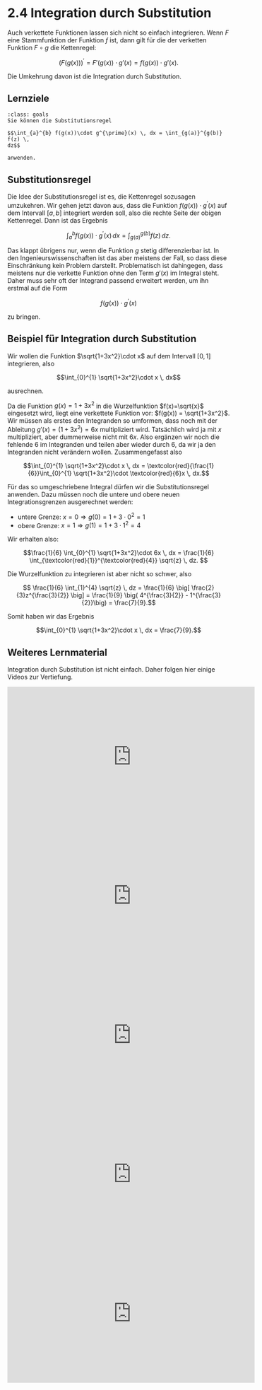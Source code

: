 # 2.4 Integration durch Substitution

Auch verkettete Funktionen lassen sich nicht so einfach integrieren. Wenn $F$
eine Stammfunktion der Funktion $f$ ist, dann gilt für die der verketten
Funktion $F\circ g$ die Kettenregel:

$$\big(F(g(x))\big)^{\prime} = F'(g(x)) \cdot g'(x) = f(g(x))\cdot g'(x).$$

Die Umkehrung davon ist die Integration durch Substitution.

## Lernziele

```{admonition} Lernziele
:class: goals
Sie können die Substitutionsregel

$$\int_{a}^{b} f(g(x))\cdot g^{\prime}(x) \, dx = \int_{g(a)}^{g(b)} f(z) \,
dz$$

anwenden.
```

## Substitutionsregel

Die Idee der Substitutionsregel ist es, die Kettenregel sozusagen umzukehren.
Wir gehen jetzt davon aus, dass die Funktion $f(g(x))\cdot g^{\prime}(x)$ auf
dem Intervall $[a,b]$ integriert werden soll, also die rechte Seite der obigen
Kettenregel. Dann ist das Ergebnis

$$\int_{a}^{b} f(g(x))\cdot g^{\prime}(x) \, dx = \int_{g(a)}^{g(b)} f(z) \,
dz.$$

Das klappt übrigens nur, wenn die Funktion $g$ stetig differenzierbar ist. In
den Ingenieurswissenschaften ist das aber meistens der Fall, so dass diese
Einschränkung kein Problem darstellt. Problematisch ist dahingegen, dass
meistens nur die verkette Funktion ohne den Term $g'(x)$ im Integral steht.
Daher muss sehr oft der Integrand passend erweitert werden, um ihn erstmal auf
die Form

$$f(g(x))\cdot g^{\prime}(x)$$

zu bringen.

## Beispiel für Integration durch Substitution

Wir wollen die Funktion $\sqrt{1+3x^2}\cdot x$ auf dem Intervall $[0,1]$
integrieren, also

$$\int_{0}^{1} \sqrt{1+3x^2}\cdot x \, dx$$

ausrechnen.

Da die Funktion $g(x)=1+3x^2$ in die Wurzelfunktion $f(x)=\sqrt{x}$ eingesetzt
wird, liegt eine verkettete Funktion vor: $f(g(x)) = \sqrt{1+3x^2}$. Wir müssen
als erstes den Integranden so umformen, dass noch mit der Ableitung
$g'(x)=\left(1+3x^2\right)=6x$ multipliziert wird. Tatsächlich wird ja mit $x$
multipliziert, aber dummerweise nicht mit $6x$. Also ergänzen wir noch die
fehlende $6$ im Integranden und teilen aber wieder durch $6$, da wir ja den
Integranden nicht verändern wollen. Zusammengefasst also

$$\int_{0}^{1} \sqrt{1+3x^2}\cdot x \, dx = 
\textcolor{red}{\frac{1}{6}}\int_{0}^{1} \sqrt{1+3x^2}\cdot \textcolor{red}{6}x \, dx.$$

Für das so umgeschriebene Integral dürfen wir die Substitutionsregel anwenden.
Dazu müssen noch die untere und obere neuen Integrationsgrenzen ausgerechnet
werden:

* untere Grenze: $x = 0 \Rightarrow g(0) = 1+3\cdot 0^2 = 1$
* obere Grenze: $x = 1 \Rightarrow g(1) = 1 + 3\cdot 1^2 = 4$

Wir erhalten also:

$$\frac{1}{6} \int_{0}^{1} \sqrt{1+3x^2}\cdot 6x \, dx =
\frac{1}{6} \int_{\textcolor{red}{1}}^{\textcolor{red}{4}} \sqrt{z} \, dz. $$

Die Wurzelfunktion zu integrieren ist aber nicht so schwer, also

$$ \frac{1}{6} \int_{1}^{4} \sqrt{z} \, dz = \frac{1}{6} \big[
\frac{2}{3}z^{\frac{3}{2}} \big] = \frac{1}{9} \big( 4^{\frac{3}{2}} -
1^{\frac{3}{2}}\big) = \frac{7}{9}.$$

Somit haben wir das Ergebnis

$$\int_{0}^{1} \sqrt{1+3x^2}\cdot x \, dx = \frac{7}{9}.$$

## Weiteres Lernmaterial

Integration durch Substitution ist nicht einfach. Daher folgen hier einige
Videos zur Vertiefung.

<iframe width="560" height="315" src="https://www.youtube.com/embed/Bd7rrWT3fRA" title="YouTube video player" frameborder="0" allow="accelerometer; autoplay; clipboard-write; encrypted-media; gyroscope; picture-in-picture; web-share" allowfullscreen></iframe>

<iframe width="560" height="315" src="https://www.youtube.com/embed/EJH2_GfoguI" title="YouTube video player" frameborder="0" allow="accelerometer; autoplay; clipboard-write; encrypted-media; gyroscope; picture-in-picture; web-share" allowfullscreen></iframe>

<iframe width="560" height="315" src="https://www.youtube.com/embed/FHgo5FEM2bs" title="YouTube video player" frameborder="0" allow="accelerometer; autoplay; clipboard-write; encrypted-media; gyroscope; picture-in-picture; web-share" allowfullscreen></iframe>

<iframe width="560" height="315" src="https://www.youtube.com/embed/fffJ6Y5OYNA" title="YouTube video player" frameborder="0" allow="accelerometer; autoplay; clipboard-write; encrypted-media; gyroscope; picture-in-picture; web-share" allowfullscreen></iframe>

<iframe width="560" height="315" src="https://www.youtube.com/embed/0j55gTZVwy0" title="YouTube video player" frameborder="0" allow="accelerometer; autoplay; clipboard-write; encrypted-media; gyroscope; picture-in-picture; web-share" allowfullscreen></iframe>